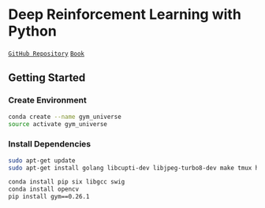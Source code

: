 # Deep Reinforcement Learning with Python

[`GitHub Repository`](https://github.com/PacktPublishing/Deep-Reinforcement-Learning-with-Python)
[`Book`](https://www.goodreads.com/book/show/55537133-deep-reinforcement-learning-with-python)

## Getting Started

### Create Environment

```bash
conda create --name gym_universe
source activate gym_universe
```

### Install Dependencies

```bash
sudo apt-get update
sudo apt-get install golang libcupti-dev libjpeg-turbo8-dev make tmux htop chromium-browser git cmake zlib1g-dev libjpeg-dev xvfb ffmpeg xorg-dev python-opengl libboost-all-dev libsdl2-dev swig

conda install pip six libgcc swig
conda install opencv
pip install gym==0.26.1
```
